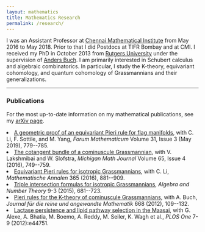 ```yaml
---
layout: mathematics
title: Mathematics Research
permalink: /research/
---
```



I was an Assistant Professor at <a href="http://www.cmi.ac.in">Chennai Mathematical Institute</a> from  May 2016 to May 2018.  Prior to that I did Postdocs at TIFR Bombay and at CMI.
I received my PhD in October 2013 from <a href="http://math.rutgers.edu">Rutgers University</a> under the supervision of <a href="http://math.rutgers.edu/~asbuch">Anders Buch</a>. I am primarily interested in Schubert calculus and algebraic combinatorics.
In particular, I study the K-theory, equivariant cohomology, and quantum cohomology of Grassmannians and their generalizations. 

<hr>

<h3>Publications</h3>


For the most up-to-date information on my mathematical publications, see my <a href="http://arxiv.org/find/math/1/au:+Ravikumar_V/0/1/0/all/0/1">arXiv page</a>.

<li><a href="https://arxiv.org/abs/1809.04242">A geometric proof of an equivariant Pieri rule for flag manifolds</a>, with C. Li, F. Sottile, and M. Yang, <i>Forum Mathematicum</i> Volume 31, Issue 3 (May 2019), 779--785.</li>

<li><a href="http://arxiv.org/abs/1505.04270">The cotangent bundle of a cominuscule Grassmannian</a>, with V. Lakshmibai and W. Slofstra, <i>Michigan Math Journal</i> Volume 65, Issue 4 (2016), 749--759.</li>

<li><a href="http://arxiv.org/abs/1406.4680">Equivariant Pieri rules for isotropic Grassmannians</a>, with C. Li, <i>Mathematische Annalen</i> 365 (2016), 881--909.</li>

<li><a href="http://arxiv.org/abs/1403.1741">Triple intersection formulas for isotropic Grassmannians</a>,  <i>Algebra and Number Theory</i> 9-3 (2015), 681--723.</li>

<li><a href="http://arxiv.org/abs/1005.2605">Pieri rules for the K-theory of cominuscule Grassmannians</a>, with A. Buch, <i>Journal f&uuml;r die reine und angewandte Mathematik</i> 668 (2012), 109--132.</li>

<li><a href="http://journals.plos.org/plosone/article?id=10.1371/journal.pone.0044751">Lactase persistence and lipid pathway selection in the Maasai</a>, with G. Alexe, A. Bhatia,  M. Boemo, A. Reddy, M. Seiler, K. Wagh et al., <i>PLOS One</i> 7-9 (2012):e44751.</li>
   
